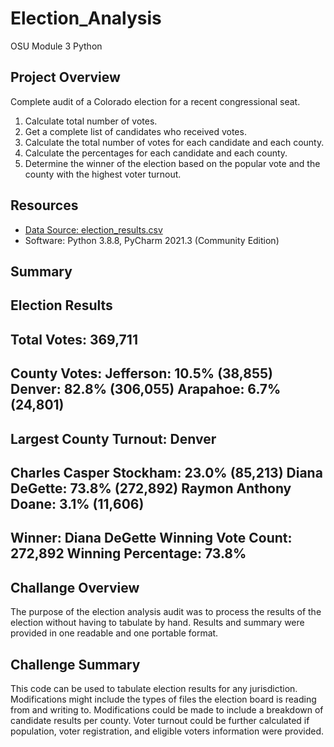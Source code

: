 # Election_Analysis
OSU Module 3 Python

## Project Overview
Complete audit of a Colorado election for a recent congressional seat.

  1. Calculate total number of votes.
  2. Get a complete list of candidates who received votes.
  3. Calculate the total number of votes for each candidate and each county.
  4. Calculate the percentages for each candidate and each county.
  5. Determine the winner of the election based on the popular vote and the county with the highest voter turnout.

## Resources
  - [Data Source: election_results.csv](/analysis/election_analysis.txt)
  - Software: Python 3.8.8, PyCharm 2021.3 (Community Edition)

## Summary
Election Results
-------------------------
Total Votes: 369,711
-------------------------

County Votes:
Jefferson: 10.5% (38,855)
Denver: 82.8% (306,055) 
Arapahoe: 6.7% (24,801)
-------------------------
Largest County Turnout: Denver
-------------------------
Charles Casper Stockham: 23.0% (85,213)
Diana DeGette: 73.8% (272,892)
Raymon Anthony Doane: 3.1% (11,606)
-------------------------
Winner: Diana DeGette
Winning Vote Count: 272,892
Winning Percentage: 73.8%
-------------------------

## Challange Overview
  The purpose of the election analysis audit was to process the results of the election without having to tabulate by hand.
  Results and summary were provided in one readable and one portable format.
  
## Challenge Summary
  This code can be used to tabulate election results for any jurisdiction.
  Modifications might include the types of files the election board is reading from and writing to.
  Modifications could be made to include a breakdown of candidate results per county.
  Voter turnout could be further calculated if population, voter registration, and eligible voters information were provided.
